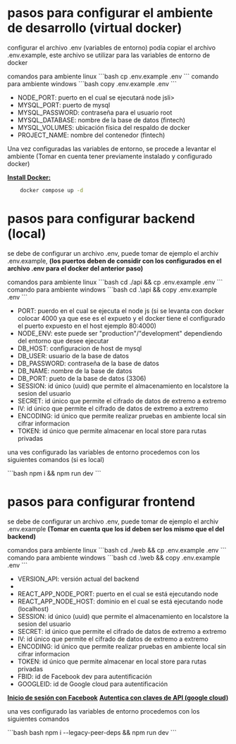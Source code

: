 # pasos para configurar el ambiente de desarrollo (virtual docker)
<p>configurar el archivo .env (variables de entorno) podía copiar el archivo .env.example, este archivo se utilizar para las variables de entorno de docker</p>
<spna>comandos para ambiente linux</span>
```bash
    cp .env.example .env
```
<span>comando para ambiente windows </span>
```bash
    copy .env.example .env
```
<ul>
    <li>NODE_PORT: puerto en el cual se ejecutará node jsli>
    <li>MYSQL_PORT: puerto de mysql</li>
    <li>MYSQL_PASSWORD: contraseña para el usuario root</li>
    <li>MYSQL_DATABASE: nombre de la base de datos (fintech)</li>
    <li>MYSQL_VOLUMES: ubicación física del respaldo de docker</li>
    <li>PROJECT_NAME: nombre del contenedor (fintech)</li>
</ul>

<p>Una vez configuradas las variables de entorno, se procede a levantar el ambiente (Tomar en cuenta tener previamente instalado y configurado docker)</p>
<a href='https://docs.docker.com/engine/install/ubuntu/' target='_blank'><strong>Install Docker: </strong></a>

```bash 
    docker compose up -d
```
# pasos para configurar backend (local)
<p>se debe de configurar un archivo .env, puede tomar de ejemplo el archiv .env.example, <strong>(los puertos deben de considir con los configurados en el archivo .env para el docker del anterior paso)</strong></p>
<spna>comandos para ambiente linux</span>
```bash
    cd ./api && cp .env.example .env
```
<span>comando para ambiente windows</span>
```bash
    cd .\api && copy .env.example .env
```
<ul>
    <li>PORT: puerdo en el cual se ejecuta el node js (si se levanta con docker colocar 4000 ya que ese es el expueto y el docker tiene el configurado el puerto expuesto en el host ejemplo 80:4000)</li>
    <li>NODE_ENV: este puede ser "production"/"development" dependiendo del entorno que desee ejecutar</li>
    <li>DB_HOST: configuracion de host de mysql</li>
    <li>DB_USER: usuario de la base de datos</li>
    <li>DB_PASSWORD: contraseña de la base de datos</li>
    <li>DB_NAME: nombre de la base de datos</li>
    <li>DB_PORT: pueto de la base de datos (3306)</li>    
    <li>SESSION: id único (uuid) que permite el almacenamiento en localstore la sesion del usuario</li>
    <li>SECRET: id único que permite el cifrado de datos de extremo a extremo</li>
    <li>IV: id único que permite el cifrado de datos de extremo a extremo</li>
    <li>ENCODING: id único que permite realizar pruebas en ambiente local sin cifrar informacion</li>
    <li>TOKEN: id único que permite almacenar en local store para rutas privadas</li>
</ul>

<p>una ves configurado las variables de entorno procedemos con los siguientes comandos </strong>(si es local)</strong></p>
```bash
    npm i && npm run dev
```

# pasos para configurar frontend 
<p>se debe de configurar un archivo .env, puede tomar de ejemplo el archiv .env.example <strong>(Tomar en cuenta que los id deben ser los mismo que el del backend)</strong></p>
<spna>comandos para ambiente linux</span>
```bash
    cd ./web && cp .env.example .env
```
<span>comando para ambiente windows</span>
```bash
    cd .\web && copy .env.example .env
```

<ul>
    <li>VERSION_API: versión actual del backend<li>
    <li>REACT_APP_NODE_PORT: puerto en el cual se está ejecutando node</li>
    <li>REACT_APP_NODE_HOST: dominio en el cual se está ejecutando node (localhost)</li>
    <li>SESSION: id único (uuid) que permite el almacenamiento en localstore la sesion del usuario</li>
    <li>SECRET: id único que permite el cifrado de datos de extremo a extremo</li>
    <li>IV: id único que permite el cifrado de datos de extremo a extremo</li>
    <li>ENCODING: id único que permite realizar pruebas en ambiente local sin cifrar informacion</li>
    <li>TOKEN: id único que permite almacenar en local store para rutas privadas</li>
    <li>FBID: id de Facebook dev para autentificación</li>
    <li>GOOGLEID: id de Google cloud para autentificación</li>
</ul>

<a href='https://developers.facebook.com/docs/facebook-login/' target='_blank'> <strong>Inicio de sesión con Facebook</strong></a>
<a href='https://cloud.google.com/docs/authentication/api-keys?hl=es-419' target='_blank'> <strong>Autentica con claves de API (google cloud)</strong></a>

<p>una ves configurado las variables de entorno procedemos con los siguientes comandos</p>
```bash 
    bash npm i --legacy-peer-deps && npm run dev
```
